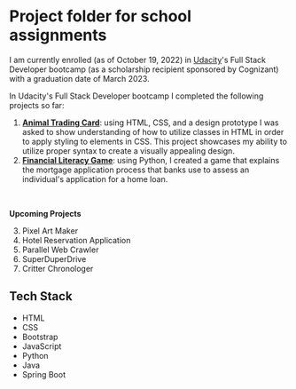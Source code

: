 # Project folder for school assignments

I am currently enrolled (as of October 19, 2022) in [Udacity](https://www.udacity.com/course/full-stack-web-developer-nanodegree--nd0044)'s Full Stack Developer bootcamp (as a scholarship recipient sponsored by Cognizant) with a graduation date of March 2023.

In Udacity's Full Stack Developer bootcamp I completed the following projects so far:
1. **[Animal Trading Card](https://github.com/Shailean/portfolio/tree/main/school-projects/1-animal-trading-card)**: using HTML, CSS, and a design prototype I was asked to show understanding of how to utilize classes in HTML in order to apply styling to elements in CSS. This project showcases my ability to utilize proper syntax to create a visually appealing design.
2. **[Financial Literacy Game](https://github.com/Shailean/portfolio/tree/main/school-projects/2-financial-lit-mortgages)**: using Python, I created a game that explains the mortgage application process that banks use to assess an individual's application for a home loan. 

<br>

**Upcoming Projects**

3. Pixel Art Maker
4. Hotel Reservation Application
5. Parallel Web Crawler
6. SuperDuperDrive
7. Critter Chronologer

## Tech Stack
- HTML
- CSS
- Bootstrap
- JavaScript
- Python
- Java
- Spring Boot
